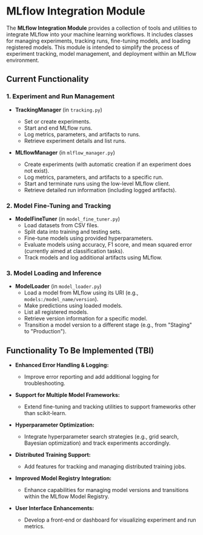 # MLflow Integration Module

The **MLflow Integration Module** provides a collection of tools and utilities to integrate MLflow into your machine learning workflows. It includes classes for managing experiments, tracking runs, fine-tuning models, and loading registered models. This module is intended to simplify the process of experiment tracking, model management, and deployment within an MLflow environment.

## Current Functionality

### 1. Experiment and Run Management
- **TrackingManager** (in `tracking.py`)
  - Set or create experiments.
  - Start and end MLflow runs.
  - Log metrics, parameters, and artifacts to runs.
  - Retrieve experiment details and list runs.
  
- **MLflowManager** (in `mlflow_manager.py`)
  - Create experiments (with automatic creation if an experiment does not exist).
  - Log metrics, parameters, and artifacts to a specific run.
  - Start and terminate runs using the low-level MLflow client.
  - Retrieve detailed run information (including logged artifacts).

### 2. Model Fine-Tuning and Tracking
- **ModelFineTuner** (in `model_fine_tuner.py`)
  - Load datasets from CSV files.
  - Split data into training and testing sets.
  - Fine-tune models using provided hyperparameters.
  - Evaluate models using accuracy, F1 score, and mean squared error (currently aimed at classification tasks).
  - Track models and log additional artifacts using MLflow.

### 3. Model Loading and Inference
- **ModelLoader** (in `model_loader.py`)
  - Load a model from MLflow using its URI (e.g., `models:/model_name/version`).
  - Make predictions using loaded models.
  - List all registered models.
  - Retrieve version information for a specific model.
  - Transition a model version to a different stage (e.g., from "Staging" to "Production").

## Functionality To Be Implemented (TBI)

- **Enhanced Error Handling & Logging:**
  - Improve error reporting and add additional logging for troubleshooting.
  
- **Support for Multiple Model Frameworks:**
  - Extend fine-tuning and tracking utilities to support frameworks other than scikit-learn.
  
- **Hyperparameter Optimization:**
  - Integrate hyperparameter search strategies (e.g., grid search, Bayesian optimization) and track experiments accordingly.
  
- **Distributed Training Support:**
  - Add features for tracking and managing distributed training jobs.
  
- **Improved Model Registry Integration:**
  - Enhance capabilities for managing model versions and transitions within the MLflow Model Registry.
  
- **User Interface Enhancements:**
  - Develop a front-end or dashboard for visualizing experiment and run metrics.

<!-- ## Usage Examples

### Tracking an Experiment
```python
from mlflow_integration.tracking import TrackingManager

tracking_manager = TrackingManager(tracking_uri="http://localhost:5000")
experiment_id = tracking_manager.set_experiment("My Experiment")
run_id = tracking_manager.start_run(run_name="Initial Run")
tracking_manager.log_params({"param1": "value1"})
tracking_manager.log_metrics({"accuracy": 0.95})
tracking_manager.end_run() -->
